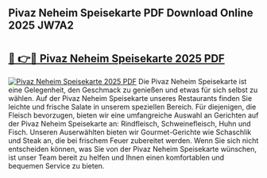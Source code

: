 ## Pivaz Neheim Speisekarte PDF Download Online 2025 JW7A2

# <h2><a href="http://gc9appr.nevu.top/?p=Pivaz+Neheim+Speisekarte">🔗 👉🔴 Pivaz Neheim Speisekarte 2025 PDF</a></h2>

[![Pivaz Neheim Speisekarte 2025 PDF](https://i.imgur.com/dBaPXMq.png)](http://gc9appr.nevu.top/?p=Pivaz+Neheim+Speisekarte)
Die Pivaz Neheim Speisekarte ist eine Gelegenheit, den Geschmack zu genießen und etwas für sich selbst zu wählen. Auf der Pivaz Neheim Speisekarte unseres Restaurants finden Sie leichte und frische Salate in unserem speziellen Bereich. Für diejenigen, die Fleisch bevorzugen, bieten wir eine umfangreiche Auswahl an Gerichten auf der Pivaz Neheim Speisekarte an: Rindfleisch, Schweinefleisch, Huhn und Fisch. Unseren Auserwählten bieten wir Gourmet-Gerichte wie Schaschlik und Steak an, die bei frischem Feuer zubereitet werden. Wenn Sie sich nicht entscheiden können, was Sie von der Pivaz Neheim Speisekarte wünschen, ist unser Team bereit zu helfen und Ihnen einen komfortablen und bequemen Service zu bieten.
